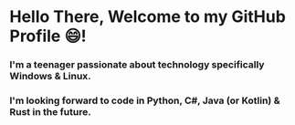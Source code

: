 # Hello There, Welcome to my GitHub Profile 😄!
### I'm a teenager passionate about technology specifically Windows & Linux.
### I'm looking forward to code in Python, C#, Java (or Kotlin) & Rust in the future.
